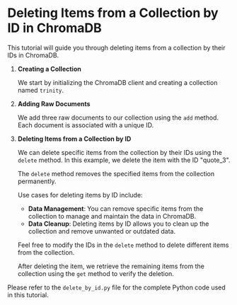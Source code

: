 # Deleting Items from a Collection by ID in ChromaDB

This tutorial will guide you through deleting items from a collection by their IDs in ChromaDB.

1. **Creating a Collection**

    We start by initializing the ChromaDB client and creating a collection named `trinity`.

2. **Adding Raw Documents**

    We add three raw documents to our collection using the `add` method. Each document is associated with a unique ID.

3. **Deleting Items from a Collection by ID**

    We can delete specific items from the collection by their IDs using the `delete` method. In this example, we delete the item with the ID "quote_3".

    The `delete` method removes the specified items from the collection permanently.

    Use cases for deleting items by ID include:

    - **Data Management**: You can remove specific items from the collection to manage and maintain the data in ChromaDB.
    - **Data Cleanup**: Deleting items by ID allows you to clean up the collection and remove unwanted or outdated data.

    Feel free to modify the IDs in the `delete` method to delete different items from the collection.

    After deleting the item, we retrieve the remaining items from the collection using the `get` method to verify the deletion.

Please refer to the `delete_by_id.py` file for the complete Python code used in this tutorial.